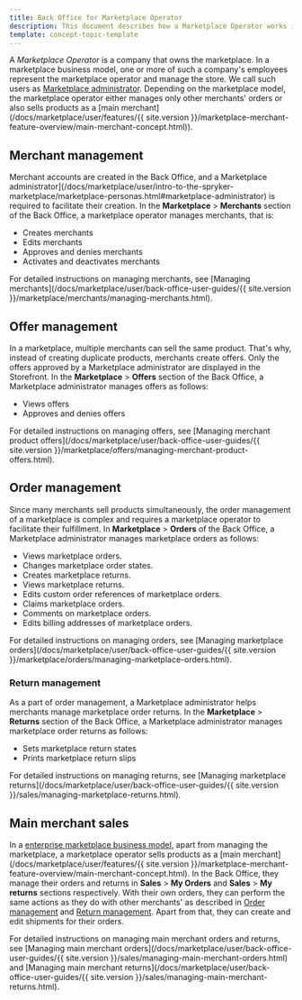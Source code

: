 ```yaml
---
title: Back Office for Marketplace Operator
description: This document describes how a Marketplace Operator works in the Back Office.
template: concept-topic-template
---
```


A *Marketplace Operator* is a company that owns the marketplace. In a marketplace business model, one or more of such a company's employees represent the marketplace operator and manage the store. We call such users as [Marketplace administrator](/docs/marketplace/user/intro-to-the-spryker-marketplace/marketplace-personas.html#marketplace-administrator). Depending on the marketplace model, the marketplace operator either manages only other merchants' orders or also sells products as a [main merchant](/docs/marketplace/user/features/{{ site.version }}/marketplace-merchant-feature-overview/main-merchant-concept.html)).  

## Merchant management

Merchant accounts are created in the Back Office, and a Marketplace administrator](/docs/marketplace/user/intro-to-the-spryker-marketplace/marketplace-personas.html#marketplace-administrator) is required to facilitate their creation. In the **Marketplace** > **Merchants** section of the Back Office, a marketplace operator manages merchants, that is:

* Creates merchants
* Edits merchants
* Approves and denies merchants
* Activates and deactivates merchants

For detailed instructions on managing merchants, see [Managing merchants](/docs/marketplace/user/back-office-user-guides/{{ site.version }}/marketplace/merchants/managing-merchants.html).

## Offer management

In a marketplace, multiple merchants can sell the same product. That's why, instead of creating duplicate products, merchants create offers. Only the offers approved by a Marketplace administrator are displayed in the Storefront. In the **Marketplace** > **Offers** section of the Back Office, a Marketplace administrator manages offers as follows:

* Views offers
* Approves and denies offers

For detailed instructions on managing offers, see [Managing merchant product offers](/docs/marketplace/user/back-office-user-guides/{{ site.version }}/marketplace/offers/managing-merchant-product-offers.html).

## Order management

Since many merchants sell products simultaneously, the order management of a marketplace is complex and requires a marketplace operator to facilitate their fulfillment. In **Marketplace** > **Orders** of the Back Office, a Marketplace administrator manages marketplace orders as follows:

* Views marketplace orders.
* Changes marketplace order states.
* Creates marketplace returns.
* Views marketplace returns.
* Edits custom order references of marketplace orders.
* Claims marketplace orders.
* Comments on marketplace orders.
* Edits billing addresses of marketplace orders.

For detailed instructions on managing orders, see [Managing marketplace orders](/docs/marketplace/user/back-office-user-guides/{{ site.version }}/marketplace/orders/managing-marketplace-orders.html).

### Return management

As a part of order management, a Marketplace administrator helps merchants manage marketplace order returns. In the **Marketplace** > **Returns** section of the Back Office, a Marketplace administrator manages marketplace order returns as follows:

* Sets marketplace return states
* Prints marketplace return slips

For detailed instructions on managing returns, see [Managing marketplace returns](/docs/marketplace/user/back-office-user-guides/{{ site.version }}/sales/managing-marketplace-returns.html).


## Main merchant sales

In a [enterprise marketplace business model](/docs/marketplace/user/intro-to-the-spryker-marketplace/marketplace-concept.html), apart from managing the marketplace, a marketplace operator sells products as a [main merchant](/docs/marketplace/user/features/{{ site.version }}/marketplace-merchant-feature-overview/main-merchant-concept.html). In the Back Office, they manage their orders and returns in **Sales** > **My Orders** and **Sales** > **My returns** sections respectively. With their own orders, they can perform the same actions as they do with other merchants' as described in [Order management](#order-management) and [Return management](#return-management). Apart from that, they can create and edit shipments for their orders.

For detailed instructions on managing main merchant orders and returns, see [Managing main merchant orders](/docs/marketplace/user/back-office-user-guides/{{ site.version }}/sales/managing-main-merchant-orders.html) and [Managing main merchant returns](/docs/marketplace/user/back-office-user-guides/{{ site.version }}/sales/managing-main-merchant-returns.html).
